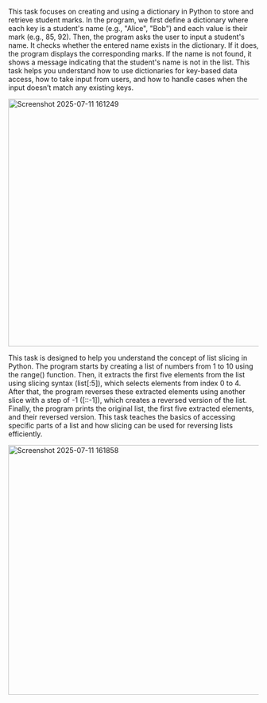 This task focuses on creating and using a dictionary in Python to store and retrieve student marks. In the program, we first define a dictionary where each key is a student's name (e.g., "Alice", "Bob") and each value is their mark (e.g., 85, 92). Then, the program asks the user to input a student's name. It checks whether the entered name exists in the dictionary. If it does, the program displays the corresponding marks. If the name is not found, it shows a message indicating that the student's name is not in the list. This task helps you understand how to use dictionaries for key-based data access, how to take input from users, and how to handle cases when the input doesn’t match any existing keys.

<img width="954" height="498" alt="Screenshot 2025-07-11 161249" src="https://github.com/user-attachments/assets/e18e288d-5a82-4f4f-8a25-3bde6c880928" />


This task is designed to help you understand the concept of list slicing in Python. The program starts by creating a list of numbers from 1 to 10 using the range() function. Then, it extracts the first five elements from the list using slicing syntax (list[:5]), which selects elements from index 0 to 4. After that, the program reverses these extracted elements using another slice with a step of -1 ([::-1]), which creates a reversed version of the list. Finally, the program prints the original list, the first five extracted elements, and their reversed version. This task teaches the basics of accessing specific parts of a list and how slicing can be used for reversing lists efficiently.

<img width="948" height="502" alt="Screenshot 2025-07-11 161858" src="https://github.com/user-attachments/assets/4f25cb14-98d1-4a3f-9422-bb566304a948" />
